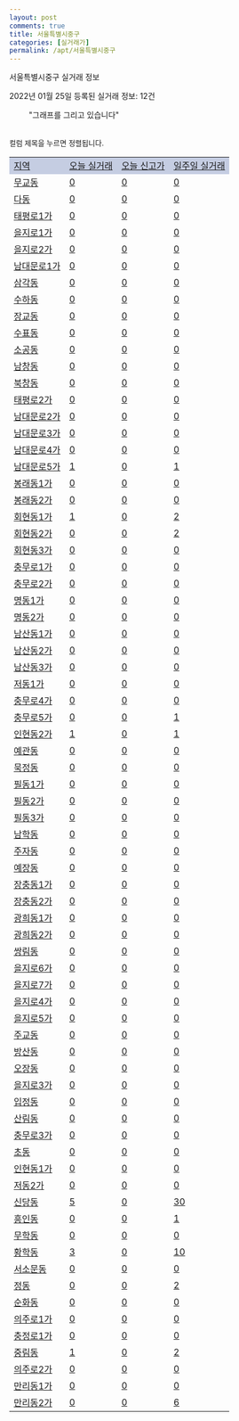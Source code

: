 ```yaml
---
layout: post
comments: true
title: 서울특별시중구
categories: [실거래가]
permalink: /apt/서울특별시중구
---
```


서울특별시중구 실거래 정보

2022년 01월 25일 등록된 실거래 정보: 12건

<!--<script async src="https://pagead2.googlesyndication.com/pagead/js/adsbygoogle.js?client=ca-pub-3485438051770037"
 crossorigin="anonymous"></script>-->

<script type="text/javascript">
  google.charts.load('current', {'packages':['corechart']});
  google.charts.setOnLoadCallback(drawChart);

  function drawChart() {
    var data = google.visualization.arrayToDataTable([['거래일', '매매', '전월세', '전매'], ['21-01', 15, 46, 1], ['21-02', 61, 180, 0], ['21-03', 51, 179, 0], ['21-04', 57, 185, 2], ['21-05', 68, 163, 1], ['21-06', 51, 196, 3], ['21-07', 56, 255, 2], ['21-08', 54, 221, 0], ['21-09', 40, 166, 1], ['21-10', 27, 130, 2], ['21-11', 18, 157, 0], ['21-12', 14, 154, 0], ['22-01', 6, 74, 0]]);

    var options = {
      title: '최근 1년간 유형별 거래량 추이',
      legend: { position: 'bottom' }
    };

    setTimeout(function() {
        var chart = new google.visualization.LineChart(document.getElementById('columnchart_material'));
        chart.draw(data, (options));
        document.getElementById('loading').style.display = 'none';
        var dayLabel = (new Date()).getDay();
        if (dayLabel < 2) {
            sorttable.innerSortFunction.apply(document.getElementById('week'), []);
            sorttable.innerSortFunction.apply(document.getElementById('week'), []);        
        }
        else {
            sorttable.innerSortFunction.apply(document.getElementById('today'), []);
            sorttable.innerSortFunction.apply(document.getElementById('today'), []);
        }
    }, 200);

  }
</script>

<div id="loading" style="z-index:20; display: block; margin-left: 35px">"그래프를 그리고 있습니다"</div>
<div id="columnchart_material" style="width: 95%; margin-left: -35px; display: block"></div>
<!--<div style="width: 95%; margin-left: -35px; display: block">
      <script async src="https://pagead2.googlesyndication.com/pagead/js/adsbygoogle.js?client=ca-pub-3485438051770037"
          crossorigin="anonymous"></script>
      <ins class="adsbygoogle"
          style="display:block"
          data-ad-format="fluid"
          data-ad-layout-key="-fb+5w+4e-db+86"
          data-ad-client="ca-pub-3485438051770037"
          data-ad-slot="1827090281"></ins>
      <script>
          (adsbygoogle = window.adsbygoogle || []).push({});
      </script>
</div>-->
<br>

<font size='small' style='font-size: small;'>컬럼 제목을 누르면 정렬됩니다.</font>
<table class="sortable">
  <tr style='background-color: rgba(114, 132, 186,0.4);'>
    <td id="region"><a href="#">지역</a></td>
    <td id="today"><a href="#">오늘 실거래</a></td>
    <td id="today_new"><a href="#">오늘 신고가</a></td>
    <td id="week"><a href="#">일주일 실거래</a></td>
  </tr>

  
  <tr class="item">
    <td><a href="서울특별시중구무교동">무교동</a></td>
    <td><a href="서울특별시중구무교동">0</a></td>
    <td><a href="서울특별시중구무교동">0</a></td>
    <td><a href="서울특별시중구무교동">0</a></td>
  </tr>
    

  <tr class="item">
    <td><a href="서울특별시중구다동">다동</a></td>
    <td><a href="서울특별시중구다동">0</a></td>
    <td><a href="서울특별시중구다동">0</a></td>
    <td><a href="서울특별시중구다동">0</a></td>
  </tr>
    

  <tr class="item">
    <td><a href="서울특별시중구태평로1가">태평로1가</a></td>
    <td><a href="서울특별시중구태평로1가">0</a></td>
    <td><a href="서울특별시중구태평로1가">0</a></td>
    <td><a href="서울특별시중구태평로1가">0</a></td>
  </tr>
    

  <tr class="item">
    <td><a href="서울특별시중구을지로1가">을지로1가</a></td>
    <td><a href="서울특별시중구을지로1가">0</a></td>
    <td><a href="서울특별시중구을지로1가">0</a></td>
    <td><a href="서울특별시중구을지로1가">0</a></td>
  </tr>
    

  <tr class="item">
    <td><a href="서울특별시중구을지로2가">을지로2가</a></td>
    <td><a href="서울특별시중구을지로2가">0</a></td>
    <td><a href="서울특별시중구을지로2가">0</a></td>
    <td><a href="서울특별시중구을지로2가">0</a></td>
  </tr>
    

  <tr class="item">
    <td><a href="서울특별시중구남대문로1가">남대문로1가</a></td>
    <td><a href="서울특별시중구남대문로1가">0</a></td>
    <td><a href="서울특별시중구남대문로1가">0</a></td>
    <td><a href="서울특별시중구남대문로1가">0</a></td>
  </tr>
    

  <tr class="item">
    <td><a href="서울특별시중구삼각동">삼각동</a></td>
    <td><a href="서울특별시중구삼각동">0</a></td>
    <td><a href="서울특별시중구삼각동">0</a></td>
    <td><a href="서울특별시중구삼각동">0</a></td>
  </tr>
    

  <tr class="item">
    <td><a href="서울특별시중구수하동">수하동</a></td>
    <td><a href="서울특별시중구수하동">0</a></td>
    <td><a href="서울특별시중구수하동">0</a></td>
    <td><a href="서울특별시중구수하동">0</a></td>
  </tr>
    

  <tr class="item">
    <td><a href="서울특별시중구장교동">장교동</a></td>
    <td><a href="서울특별시중구장교동">0</a></td>
    <td><a href="서울특별시중구장교동">0</a></td>
    <td><a href="서울특별시중구장교동">0</a></td>
  </tr>
    

  <tr class="item">
    <td><a href="서울특별시중구수표동">수표동</a></td>
    <td><a href="서울특별시중구수표동">0</a></td>
    <td><a href="서울특별시중구수표동">0</a></td>
    <td><a href="서울특별시중구수표동">0</a></td>
  </tr>
    

  <tr class="item">
    <td><a href="서울특별시중구소공동">소공동</a></td>
    <td><a href="서울특별시중구소공동">0</a></td>
    <td><a href="서울특별시중구소공동">0</a></td>
    <td><a href="서울특별시중구소공동">0</a></td>
  </tr>
    

  <tr class="item">
    <td><a href="서울특별시중구남창동">남창동</a></td>
    <td><a href="서울특별시중구남창동">0</a></td>
    <td><a href="서울특별시중구남창동">0</a></td>
    <td><a href="서울특별시중구남창동">0</a></td>
  </tr>
    

  <tr class="item">
    <td><a href="서울특별시중구북창동">북창동</a></td>
    <td><a href="서울특별시중구북창동">0</a></td>
    <td><a href="서울특별시중구북창동">0</a></td>
    <td><a href="서울특별시중구북창동">0</a></td>
  </tr>
    

  <tr class="item">
    <td><a href="서울특별시중구태평로2가">태평로2가</a></td>
    <td><a href="서울특별시중구태평로2가">0</a></td>
    <td><a href="서울특별시중구태평로2가">0</a></td>
    <td><a href="서울특별시중구태평로2가">0</a></td>
  </tr>
    

  <tr class="item">
    <td><a href="서울특별시중구남대문로2가">남대문로2가</a></td>
    <td><a href="서울특별시중구남대문로2가">0</a></td>
    <td><a href="서울특별시중구남대문로2가">0</a></td>
    <td><a href="서울특별시중구남대문로2가">0</a></td>
  </tr>
    

  <tr class="item">
    <td><a href="서울특별시중구남대문로3가">남대문로3가</a></td>
    <td><a href="서울특별시중구남대문로3가">0</a></td>
    <td><a href="서울특별시중구남대문로3가">0</a></td>
    <td><a href="서울특별시중구남대문로3가">0</a></td>
  </tr>
    

  <tr class="item">
    <td><a href="서울특별시중구남대문로4가">남대문로4가</a></td>
    <td><a href="서울특별시중구남대문로4가">0</a></td>
    <td><a href="서울특별시중구남대문로4가">0</a></td>
    <td><a href="서울특별시중구남대문로4가">0</a></td>
  </tr>
    

  <tr class="item">
    <td><a href="서울특별시중구남대문로5가">남대문로5가</a></td>
    <td><a href="서울특별시중구남대문로5가">1</a></td>
    <td><a href="서울특별시중구남대문로5가">0</a></td>
    <td><a href="서울특별시중구남대문로5가">1</a></td>
  </tr>
    

  <tr class="item">
    <td><a href="서울특별시중구봉래동1가">봉래동1가</a></td>
    <td><a href="서울특별시중구봉래동1가">0</a></td>
    <td><a href="서울특별시중구봉래동1가">0</a></td>
    <td><a href="서울특별시중구봉래동1가">0</a></td>
  </tr>
    

  <tr class="item">
    <td><a href="서울특별시중구봉래동2가">봉래동2가</a></td>
    <td><a href="서울특별시중구봉래동2가">0</a></td>
    <td><a href="서울특별시중구봉래동2가">0</a></td>
    <td><a href="서울특별시중구봉래동2가">0</a></td>
  </tr>
    

  <tr class="item">
    <td><a href="서울특별시중구회현동1가">회현동1가</a></td>
    <td><a href="서울특별시중구회현동1가">1</a></td>
    <td><a href="서울특별시중구회현동1가">0</a></td>
    <td><a href="서울특별시중구회현동1가">2</a></td>
  </tr>
    

  <tr class="item">
    <td><a href="서울특별시중구회현동2가">회현동2가</a></td>
    <td><a href="서울특별시중구회현동2가">0</a></td>
    <td><a href="서울특별시중구회현동2가">0</a></td>
    <td><a href="서울특별시중구회현동2가">2</a></td>
  </tr>
    

  <tr class="item">
    <td><a href="서울특별시중구회현동3가">회현동3가</a></td>
    <td><a href="서울특별시중구회현동3가">0</a></td>
    <td><a href="서울특별시중구회현동3가">0</a></td>
    <td><a href="서울특별시중구회현동3가">0</a></td>
  </tr>
    

  <tr class="item">
    <td><a href="서울특별시중구충무로1가">충무로1가</a></td>
    <td><a href="서울특별시중구충무로1가">0</a></td>
    <td><a href="서울특별시중구충무로1가">0</a></td>
    <td><a href="서울특별시중구충무로1가">0</a></td>
  </tr>
    

  <tr class="item">
    <td><a href="서울특별시중구충무로2가">충무로2가</a></td>
    <td><a href="서울특별시중구충무로2가">0</a></td>
    <td><a href="서울특별시중구충무로2가">0</a></td>
    <td><a href="서울특별시중구충무로2가">0</a></td>
  </tr>
    

  <tr class="item">
    <td><a href="서울특별시중구명동1가">명동1가</a></td>
    <td><a href="서울특별시중구명동1가">0</a></td>
    <td><a href="서울특별시중구명동1가">0</a></td>
    <td><a href="서울특별시중구명동1가">0</a></td>
  </tr>
    

  <tr class="item">
    <td><a href="서울특별시중구명동2가">명동2가</a></td>
    <td><a href="서울특별시중구명동2가">0</a></td>
    <td><a href="서울특별시중구명동2가">0</a></td>
    <td><a href="서울특별시중구명동2가">0</a></td>
  </tr>
    

  <tr class="item">
    <td><a href="서울특별시중구남산동1가">남산동1가</a></td>
    <td><a href="서울특별시중구남산동1가">0</a></td>
    <td><a href="서울특별시중구남산동1가">0</a></td>
    <td><a href="서울특별시중구남산동1가">0</a></td>
  </tr>
    

  <tr class="item">
    <td><a href="서울특별시중구남산동2가">남산동2가</a></td>
    <td><a href="서울특별시중구남산동2가">0</a></td>
    <td><a href="서울특별시중구남산동2가">0</a></td>
    <td><a href="서울특별시중구남산동2가">0</a></td>
  </tr>
    

  <tr class="item">
    <td><a href="서울특별시중구남산동3가">남산동3가</a></td>
    <td><a href="서울특별시중구남산동3가">0</a></td>
    <td><a href="서울특별시중구남산동3가">0</a></td>
    <td><a href="서울특별시중구남산동3가">0</a></td>
  </tr>
    

  <tr class="item">
    <td><a href="서울특별시중구저동1가">저동1가</a></td>
    <td><a href="서울특별시중구저동1가">0</a></td>
    <td><a href="서울특별시중구저동1가">0</a></td>
    <td><a href="서울특별시중구저동1가">0</a></td>
  </tr>
    

  <tr class="item">
    <td><a href="서울특별시중구충무로4가">충무로4가</a></td>
    <td><a href="서울특별시중구충무로4가">0</a></td>
    <td><a href="서울특별시중구충무로4가">0</a></td>
    <td><a href="서울특별시중구충무로4가">0</a></td>
  </tr>
    

  <tr class="item">
    <td><a href="서울특별시중구충무로5가">충무로5가</a></td>
    <td><a href="서울특별시중구충무로5가">0</a></td>
    <td><a href="서울특별시중구충무로5가">0</a></td>
    <td><a href="서울특별시중구충무로5가">1</a></td>
  </tr>
    

  <tr class="item">
    <td><a href="서울특별시중구인현동2가">인현동2가</a></td>
    <td><a href="서울특별시중구인현동2가">1</a></td>
    <td><a href="서울특별시중구인현동2가">0</a></td>
    <td><a href="서울특별시중구인현동2가">1</a></td>
  </tr>
    

  <tr class="item">
    <td><a href="서울특별시중구예관동">예관동</a></td>
    <td><a href="서울특별시중구예관동">0</a></td>
    <td><a href="서울특별시중구예관동">0</a></td>
    <td><a href="서울특별시중구예관동">0</a></td>
  </tr>
    

  <tr class="item">
    <td><a href="서울특별시중구묵정동">묵정동</a></td>
    <td><a href="서울특별시중구묵정동">0</a></td>
    <td><a href="서울특별시중구묵정동">0</a></td>
    <td><a href="서울특별시중구묵정동">0</a></td>
  </tr>
    

  <tr class="item">
    <td><a href="서울특별시중구필동1가">필동1가</a></td>
    <td><a href="서울특별시중구필동1가">0</a></td>
    <td><a href="서울특별시중구필동1가">0</a></td>
    <td><a href="서울특별시중구필동1가">0</a></td>
  </tr>
    

  <tr class="item">
    <td><a href="서울특별시중구필동2가">필동2가</a></td>
    <td><a href="서울특별시중구필동2가">0</a></td>
    <td><a href="서울특별시중구필동2가">0</a></td>
    <td><a href="서울특별시중구필동2가">0</a></td>
  </tr>
    

  <tr class="item">
    <td><a href="서울특별시중구필동3가">필동3가</a></td>
    <td><a href="서울특별시중구필동3가">0</a></td>
    <td><a href="서울특별시중구필동3가">0</a></td>
    <td><a href="서울특별시중구필동3가">0</a></td>
  </tr>
    

  <tr class="item">
    <td><a href="서울특별시중구남학동">남학동</a></td>
    <td><a href="서울특별시중구남학동">0</a></td>
    <td><a href="서울특별시중구남학동">0</a></td>
    <td><a href="서울특별시중구남학동">0</a></td>
  </tr>
    

  <tr class="item">
    <td><a href="서울특별시중구주자동">주자동</a></td>
    <td><a href="서울특별시중구주자동">0</a></td>
    <td><a href="서울특별시중구주자동">0</a></td>
    <td><a href="서울특별시중구주자동">0</a></td>
  </tr>
    

  <tr class="item">
    <td><a href="서울특별시중구예장동">예장동</a></td>
    <td><a href="서울특별시중구예장동">0</a></td>
    <td><a href="서울특별시중구예장동">0</a></td>
    <td><a href="서울특별시중구예장동">0</a></td>
  </tr>
    

  <tr class="item">
    <td><a href="서울특별시중구장충동1가">장충동1가</a></td>
    <td><a href="서울특별시중구장충동1가">0</a></td>
    <td><a href="서울특별시중구장충동1가">0</a></td>
    <td><a href="서울특별시중구장충동1가">0</a></td>
  </tr>
    

  <tr class="item">
    <td><a href="서울특별시중구장충동2가">장충동2가</a></td>
    <td><a href="서울특별시중구장충동2가">0</a></td>
    <td><a href="서울특별시중구장충동2가">0</a></td>
    <td><a href="서울특별시중구장충동2가">0</a></td>
  </tr>
    

  <tr class="item">
    <td><a href="서울특별시중구광희동1가">광희동1가</a></td>
    <td><a href="서울특별시중구광희동1가">0</a></td>
    <td><a href="서울특별시중구광희동1가">0</a></td>
    <td><a href="서울특별시중구광희동1가">0</a></td>
  </tr>
    

  <tr class="item">
    <td><a href="서울특별시중구광희동2가">광희동2가</a></td>
    <td><a href="서울특별시중구광희동2가">0</a></td>
    <td><a href="서울특별시중구광희동2가">0</a></td>
    <td><a href="서울특별시중구광희동2가">0</a></td>
  </tr>
    

  <tr class="item">
    <td><a href="서울특별시중구쌍림동">쌍림동</a></td>
    <td><a href="서울특별시중구쌍림동">0</a></td>
    <td><a href="서울특별시중구쌍림동">0</a></td>
    <td><a href="서울특별시중구쌍림동">0</a></td>
  </tr>
    

  <tr class="item">
    <td><a href="서울특별시중구을지로6가">을지로6가</a></td>
    <td><a href="서울특별시중구을지로6가">0</a></td>
    <td><a href="서울특별시중구을지로6가">0</a></td>
    <td><a href="서울특별시중구을지로6가">0</a></td>
  </tr>
    

  <tr class="item">
    <td><a href="서울특별시중구을지로7가">을지로7가</a></td>
    <td><a href="서울특별시중구을지로7가">0</a></td>
    <td><a href="서울특별시중구을지로7가">0</a></td>
    <td><a href="서울특별시중구을지로7가">0</a></td>
  </tr>
    

  <tr class="item">
    <td><a href="서울특별시중구을지로4가">을지로4가</a></td>
    <td><a href="서울특별시중구을지로4가">0</a></td>
    <td><a href="서울특별시중구을지로4가">0</a></td>
    <td><a href="서울특별시중구을지로4가">0</a></td>
  </tr>
    

  <tr class="item">
    <td><a href="서울특별시중구을지로5가">을지로5가</a></td>
    <td><a href="서울특별시중구을지로5가">0</a></td>
    <td><a href="서울특별시중구을지로5가">0</a></td>
    <td><a href="서울특별시중구을지로5가">0</a></td>
  </tr>
    

  <tr class="item">
    <td><a href="서울특별시중구주교동">주교동</a></td>
    <td><a href="서울특별시중구주교동">0</a></td>
    <td><a href="서울특별시중구주교동">0</a></td>
    <td><a href="서울특별시중구주교동">0</a></td>
  </tr>
    

  <tr class="item">
    <td><a href="서울특별시중구방산동">방산동</a></td>
    <td><a href="서울특별시중구방산동">0</a></td>
    <td><a href="서울특별시중구방산동">0</a></td>
    <td><a href="서울특별시중구방산동">0</a></td>
  </tr>
    

  <tr class="item">
    <td><a href="서울특별시중구오장동">오장동</a></td>
    <td><a href="서울특별시중구오장동">0</a></td>
    <td><a href="서울특별시중구오장동">0</a></td>
    <td><a href="서울특별시중구오장동">0</a></td>
  </tr>
    

  <tr class="item">
    <td><a href="서울특별시중구을지로3가">을지로3가</a></td>
    <td><a href="서울특별시중구을지로3가">0</a></td>
    <td><a href="서울특별시중구을지로3가">0</a></td>
    <td><a href="서울특별시중구을지로3가">0</a></td>
  </tr>
    

  <tr class="item">
    <td><a href="서울특별시중구입정동">입정동</a></td>
    <td><a href="서울특별시중구입정동">0</a></td>
    <td><a href="서울특별시중구입정동">0</a></td>
    <td><a href="서울특별시중구입정동">0</a></td>
  </tr>
    

  <tr class="item">
    <td><a href="서울특별시중구산림동">산림동</a></td>
    <td><a href="서울특별시중구산림동">0</a></td>
    <td><a href="서울특별시중구산림동">0</a></td>
    <td><a href="서울특별시중구산림동">0</a></td>
  </tr>
    

  <tr class="item">
    <td><a href="서울특별시중구충무로3가">충무로3가</a></td>
    <td><a href="서울특별시중구충무로3가">0</a></td>
    <td><a href="서울특별시중구충무로3가">0</a></td>
    <td><a href="서울특별시중구충무로3가">0</a></td>
  </tr>
    

  <tr class="item">
    <td><a href="서울특별시중구초동">초동</a></td>
    <td><a href="서울특별시중구초동">0</a></td>
    <td><a href="서울특별시중구초동">0</a></td>
    <td><a href="서울특별시중구초동">0</a></td>
  </tr>
    

  <tr class="item">
    <td><a href="서울특별시중구인현동1가">인현동1가</a></td>
    <td><a href="서울특별시중구인현동1가">0</a></td>
    <td><a href="서울특별시중구인현동1가">0</a></td>
    <td><a href="서울특별시중구인현동1가">0</a></td>
  </tr>
    

  <tr class="item">
    <td><a href="서울특별시중구저동2가">저동2가</a></td>
    <td><a href="서울특별시중구저동2가">0</a></td>
    <td><a href="서울특별시중구저동2가">0</a></td>
    <td><a href="서울특별시중구저동2가">0</a></td>
  </tr>
    

  <tr class="item">
    <td><a href="서울특별시중구신당동">신당동</a></td>
    <td><a href="서울특별시중구신당동">5</a></td>
    <td><a href="서울특별시중구신당동">0</a></td>
    <td><a href="서울특별시중구신당동">30</a></td>
  </tr>
    

  <tr class="item">
    <td><a href="서울특별시중구흥인동">흥인동</a></td>
    <td><a href="서울특별시중구흥인동">0</a></td>
    <td><a href="서울특별시중구흥인동">0</a></td>
    <td><a href="서울특별시중구흥인동">1</a></td>
  </tr>
    

  <tr class="item">
    <td><a href="서울특별시중구무학동">무학동</a></td>
    <td><a href="서울특별시중구무학동">0</a></td>
    <td><a href="서울특별시중구무학동">0</a></td>
    <td><a href="서울특별시중구무학동">0</a></td>
  </tr>
    

  <tr class="item">
    <td><a href="서울특별시중구황학동">황학동</a></td>
    <td><a href="서울특별시중구황학동">3</a></td>
    <td><a href="서울특별시중구황학동">0</a></td>
    <td><a href="서울특별시중구황학동">10</a></td>
  </tr>
    

  <tr class="item">
    <td><a href="서울특별시중구서소문동">서소문동</a></td>
    <td><a href="서울특별시중구서소문동">0</a></td>
    <td><a href="서울특별시중구서소문동">0</a></td>
    <td><a href="서울특별시중구서소문동">0</a></td>
  </tr>
    

  <tr class="item">
    <td><a href="서울특별시중구정동">정동</a></td>
    <td><a href="서울특별시중구정동">0</a></td>
    <td><a href="서울특별시중구정동">0</a></td>
    <td><a href="서울특별시중구정동">2</a></td>
  </tr>
    

  <tr class="item">
    <td><a href="서울특별시중구순화동">순화동</a></td>
    <td><a href="서울특별시중구순화동">0</a></td>
    <td><a href="서울특별시중구순화동">0</a></td>
    <td><a href="서울특별시중구순화동">0</a></td>
  </tr>
    

  <tr class="item">
    <td><a href="서울특별시중구의주로1가">의주로1가</a></td>
    <td><a href="서울특별시중구의주로1가">0</a></td>
    <td><a href="서울특별시중구의주로1가">0</a></td>
    <td><a href="서울특별시중구의주로1가">0</a></td>
  </tr>
    

  <tr class="item">
    <td><a href="서울특별시중구충정로1가">충정로1가</a></td>
    <td><a href="서울특별시중구충정로1가">0</a></td>
    <td><a href="서울특별시중구충정로1가">0</a></td>
    <td><a href="서울특별시중구충정로1가">0</a></td>
  </tr>
    

  <tr class="item">
    <td><a href="서울특별시중구중림동">중림동</a></td>
    <td><a href="서울특별시중구중림동">1</a></td>
    <td><a href="서울특별시중구중림동">0</a></td>
    <td><a href="서울특별시중구중림동">2</a></td>
  </tr>
    

  <tr class="item">
    <td><a href="서울특별시중구의주로2가">의주로2가</a></td>
    <td><a href="서울특별시중구의주로2가">0</a></td>
    <td><a href="서울특별시중구의주로2가">0</a></td>
    <td><a href="서울특별시중구의주로2가">0</a></td>
  </tr>
    

  <tr class="item">
    <td><a href="서울특별시중구만리동1가">만리동1가</a></td>
    <td><a href="서울특별시중구만리동1가">0</a></td>
    <td><a href="서울특별시중구만리동1가">0</a></td>
    <td><a href="서울특별시중구만리동1가">0</a></td>
  </tr>
    

  <tr class="item">
    <td><a href="서울특별시중구만리동2가">만리동2가</a></td>
    <td><a href="서울특별시중구만리동2가">0</a></td>
    <td><a href="서울특별시중구만리동2가">0</a></td>
    <td><a href="서울특별시중구만리동2가">6</a></td>
  </tr>
    


</table>


    